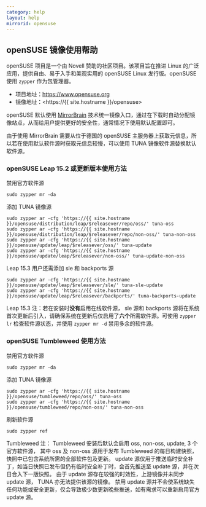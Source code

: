 ```yaml
---
category: help
layout: help
mirrorid: opensuse
---
```


## openSUSE 镜像使用帮助

openSUSE 项目是一个由 Novell 赞助的社区项目。该项目旨在推进 Linux 的广泛应用，提供自由、易于入手和美观实用的 openSUSE Linux 发行版。openSUSE 使用 `zypper` 作为包管理器。

* 项目地址：<https://www.opensuse.org>
* 镜像地址：<https://{{ site.hostname }}/opensuse>

openSUSE 默认使用 [MirrorBrain](https://zh.opensuse.org/MirrorBrain) 技术统一镜像入口，通过在下载时自动分配镜像站点，从而给用户提供更好的安全性，通常情况下使用默认配置即可。

由于使用 MirrorBrain 需要从位于德国的 openSUSE 主服务器上获取元信息，所以若在使用默认软件源时获取元信息较慢，可以使用 TUNA 镜像软件源替换默认软件源。

### openSUSE Leap 15.2 或更新版本使用方法

禁用官方软件源

```shell
sudo zypper mr -da
```

添加 TUNA 镜像源

```shell
sudo zypper ar -cfg 'https://{{ site.hostname }}/opensuse/distribution/leap/$releasever/repo/oss/' tuna-oss
sudo zypper ar -cfg 'https://{{ site.hostname }}/opensuse/distribution/leap/$releasever/repo/non-oss/' tuna-non-oss
sudo zypper ar -cfg 'https://{{ site.hostname }}/opensuse/update/leap/$releasever/oss/' tuna-update
sudo zypper ar -cfg 'https://{{ site.hostname }}/opensuse/update/leap/$releasever/non-oss/' tuna-update-non-oss
```

Leap 15.3 用户还需添加 sle 和 backports 源

```shell
sudo zypper ar -cfg 'https://{{ site.hostname }}/opensuse/update/leap/$releasever/sle/' tuna-sle-update
sudo zypper ar -cfg 'https://{{ site.hostname }}/opensuse/update/leap/$releasever/backports/' tuna-backports-update
```

Leap 15.3 注：若在安装时**没有**启用在线软件源， sle 源和 backports 源将在系统首次更新后引入，请确保系统在更新后仅启用了**六个**所需软件源。可使用 `zypper lr` 检查软件源状态，并使用 `zypper mr -d` 禁用多余的软件源。

### openSUSE Tumbleweed 使用方法

禁用官方软件源

```shell
sudo zypper mr -da
```

添加 TUNA 镜像源

```shell
sudo zypper ar -cfg 'https://{{ site.hostname }}/opensuse/tumbleweed/repo/oss/' tuna-oss
sudo zypper ar -cfg 'https://{{ site.hostname }}/opensuse/tumbleweed/repo/non-oss/' tuna-non-oss
```

刷新软件源

```shell
sudo zypper ref
```

Tumbleweed 注： Tumbleweed 安装后默认会启用 oss, non-oss, update, 3 个官方软件源，
其中 oss 及 non-oss 源用于发布 Tumbleweed 的每日构建快照，快照中已包含系统所需的全部软件包及更新。
update 源仅用于推送临时安全补丁，如当日快照已发布但仍有临时安全补丁时，会首先推送至 update 源，并在次日合入下一版快照。
由于 update 源存在较强的时效性，上游镜像并未同步 update 源， TUNA 亦无法提供该源的镜像。
禁用 update 源并不会使系统缺失任何功能或安全更新，仅会导致极少数更新晚些推送，如有需求可以重新启用官方 update 源。
